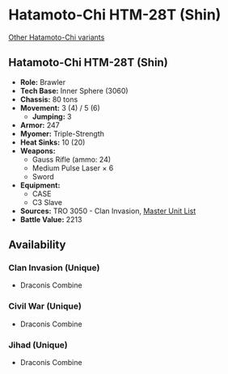 # Hatamoto-Chi HTM-28T (Shin)

[Other Hatamoto-Chi variants](../hatamoto-chi.md)

## Hatamoto-Chi HTM-28T (Shin)
- **Role:** Brawler
- **Tech Base:** Inner Sphere (3060)
- **Chassis:** 80 tons
- **Movement:** 3 (4) / 5 (6)
  - **Jumping:** 3
- **Armor:** 247
- **Myomer:** Triple-Strength
- **Heat Sinks:** 10 (20)
- **Weapons:**
  - Gauss Rifle (ammo: 24)
  - Medium Pulse Laser × 6
  - Sword
- **Equipment:**
  - CASE
  - C3 Slave
- **Sources:** TRO 3050 - Clan Invasion, [Master Unit List](http://masterunitlist.info/Unit/Details/5457/hatamoto-chi-htm-28t-shin)
- **Battle Value:** 2213

## Availability

### Clan Invasion (Unique)
- Draconis Combine

### Civil War (Unique)
- Draconis Combine

### Jihad (Unique)
- Draconis Combine

